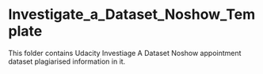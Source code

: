# Investigate_a_Dataset_Noshow_Template
This folder contains Udacity Investiage A Dataset Noshow appointment dataset plagiarised information in it. 
